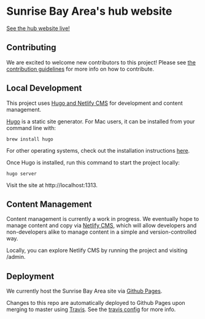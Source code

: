 # Sunrise Bay Area's hub website

[See the hub website live!](https://sfbay.sunrisemovement.org/)


## Contributing

We are excited to welcome new contributors to this project! Please see [the contribution guidelines](./CONTRIBUTING.md) for more info on how to contribute.

## Local Development

This project uses [Hugo and Netlify CMS](https://www.netlifycms.org/docs/hugo/) for development and content management.

[Hugo](https://gohugo.io/) is a static site generator. For Mac users, it can be installed from your command line with:

```
brew install hugo
```

For other operating systems, check out the installation instructions [here](https://gohugo.io/getting-started/installing).

Once Hugo is installed, run this command to start the project locally:

```
hugo server
```

Visit the site at http://localhost:1313.

## Content Management

Content management is currently a work in progress. We eventually hope to manage content and copy via [Netlify CMS](https://www.netlifycms.org/), which will allow developers and non-developers alike to manage content in a simple and version-controlled way.

Locally, you can explore Netlify CMS by running the project and visiting /admin.

## Deployment

We currently host the Sunrise Bay Area site via [Github Pages](https://pages.github.com/).

Changes to this repo are automatically deployed to Github Pages upon merging to master using [Travis](https://travis-ci.org/).
See the [travis config](./.travis.yml) for more info.
